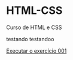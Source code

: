 # HTML-CSS
Curso de HTML e CSS


testando testandoo

<a href="https://https://susyfontenele.github.io/HTML-CSS/exercicios/ex001/index.html"> Executar o exercício 001 </a>